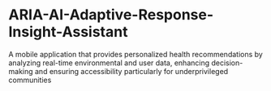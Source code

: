 # ARIA-AI-Adaptive-Response-Insight-Assistant
A mobile application that provides personalized health recommendations by analyzing real-time environmental and user data, enhancing decision-making and ensuring accessibility particularly for underprivileged communities
